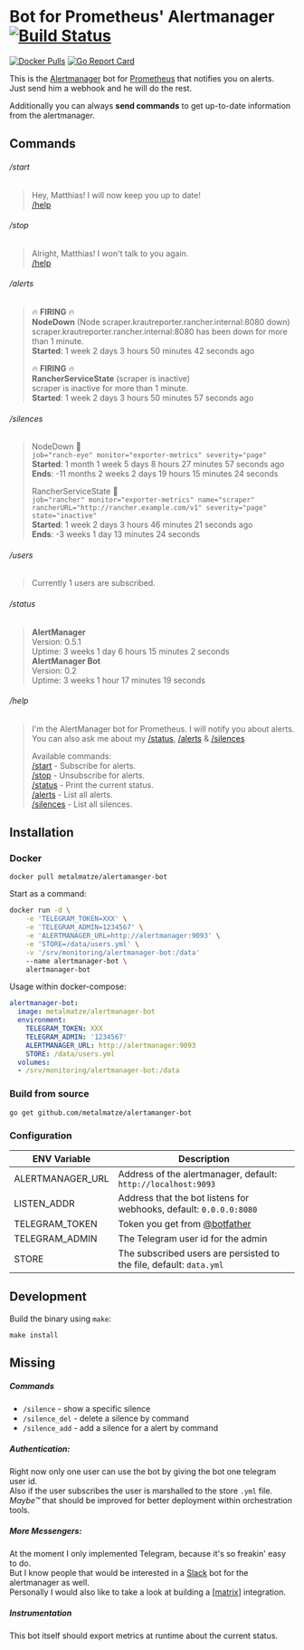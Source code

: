 # Bot for Prometheus' Alertmanager [![Build Status](https://drone.github.matthiasloibl.com/api/badges/metalmatze/alertmanager-bot/status.svg)](https://drone.github.matthiasloibl.com/metalmatze/alertmanager-bot)

[![Docker Pulls](https://img.shields.io/docker/pulls/metalmatze/alertmanager-bot.svg?maxAge=604800)](https://hub.docker.com/r/metalmatze/alertmanager-bot)
[![Go Report Card](https://goreportcard.com/badge/github.com/metalmatze/alertmanager-bot)](https://goreportcard.com/report/github.com/metalmatze/alertmanager-bot)


This is the [Alertmanager](https://prometheus.io/docs/alerting/alertmanager/) bot for 
[Prometheus](https://prometheus.io/) that notifies you on alerts.  
Just send him a webhook and he will do the rest.

Additionally you can always **send commands** to get up-to-date information from the alertmanager.

## Commands

###### /start

> Hey, Matthias! I will now keep you up to date!  
> [/help](#help)

###### /stop

> Alright, Matthias! I won't talk to you again.  
> [/help](#help)

###### /alerts

> 🔥 **FIRING** 🔥  
> **NodeDown** (Node scraper.krautreporter.rancher.internal:8080 down)  
> scraper.krautreporter.rancher.internal:8080 has been down for more than 1 minute.  
> **Started**: 1 week 2 days 3 hours 50 minutes 42 seconds ago  
> 
> 🔥 **FIRING** 🔥  
> **RancherServiceState** (scraper is inactive)  
> scraper is inactive for more than 1 minute.  
> **Started**: 1 week 2 days 3 hours 50 minutes 57 seconds ago  


###### /silences

> NodeDown 🔕  
>  `job="ranch-eye" monitor="exporter-metrics" severity="page"`  
> **Started**: 1 month 1 week 5 days 8 hours 27 minutes 57 seconds ago  
> **Ends**: -11 months 2 weeks 2 days 19 hours 15 minutes 24 seconds  
> 
> RancherServiceState 🔕  
>  `job="rancher" monitor="exporter-metrics" name="scraper" rancherURL="http://rancher.example.com/v1" severity="page" state="inactive"`  
> **Started**: 1 week 2 days 3 hours 46 minutes 21 seconds ago  
> **Ends**: -3 weeks 1 day 13 minutes 24 seconds  

###### /users

> Currently 1 users are subscribed.


###### /status

> **AlertManager**  
> Version: 0.5.1  
> Uptime: 3 weeks 1 day 6 hours 15 minutes 2 seconds  
> **AlertManager Bot**  
> Version: 0.2  
> Uptime: 3 weeks 1 hour 17 minutes 19 seconds  

###### /help

> I'm the AlertManager bot for Prometheus. I will notify you about alerts.  
> You can also ask me about my [/status](#status), [/alerts](#alerts) & [/silences](#silences)  
>   
> Available commands:  
> [/start](#start) - Subscribe for alerts.  
> [/stop](#stop) - Unsubscribe for alerts.  
> [/status](#status) - Print the current status.  
> [/alerts](#alerts) - List all alerts.  
> [/silences](#silences) - List all silences.  

## Installation

### Docker

`docker pull metalmatze/alertamanger-bot`

Start as a command:

```bash
docker run -d \
	-e 'TELEGRAM_TOKEN=XXX' \
	-e 'TELEGRAM_ADMIN=1234567' \
	-e 'ALERTMANAGER_URL=http://alertmanager:9093' \
	-e 'STORE=/data/users.yml' \
	-v '/srv/monitoring/alertmanager-bot:/data'
	--name alertmanager-bot \
	alertmanager-bot
```

Usage within docker-compose:

```yml
alertmanager-bot:
  image: metalmatze/alertmanager-bot
  environment:
    TELEGRAM_TOKEN: XXX
    TELEGRAM_ADMIN: '1234567'
    ALERTMANAGER_URL: http://alertmanager:9093
    STORE: /data/users.yml
  volumes:
  - /srv/monitoring/alertmanager-bot:/data
```
### Build from source

`go get github.com/metalmatze/alertamanger-bot`

### Configuration

ENV Variable | Description
|-------------------|------------------------------------------------------|
| ALERTMANAGER_URL  | Address of the alertmanager, default: `http://localhost:9093` |
| LISTEN_ADDR       | Address that the bot listens for webhooks, default: `0.0.0.0:8080` |
| TELEGRAM_TOKEN    | Token you get from [@botfather](https://telegram.me/botfather) |
| TELEGRAM_ADMIN    | The Telegram user id for the admin |
| STORE             | The subscribed users are persisted to the file, default: `data.yml` |

## Development

Build the binary using `make`:

```
make install
```
<!-- TODO: Write more -->

## Missing

##### Commands

* `/silence` - show a specific silence  
* `/silence_del` - delete a silence by command  
* `/silence_add` - add a silence for a alert by command

##### Authentication:

Right now only one user can use the bot by giving the bot one telegram user id.  
Also if the user subscribes the user is marshalled to the store `.yml` file.  
_Maybe™_ that should be improved for better deployment within orchestration tools.

##### More Messengers:

At the moment I only implemented Telegram, because it's so freakin' easy to do.  
But I know people that would be interested in a [Slack](https://slack.com/) bot for the alertmanager as well.  
Personally I would also like to take a look at building a [[matrix]](https://matrix.org/) integration.

##### Instrumentation

This bot itself should export metrics at runtime about the current status.